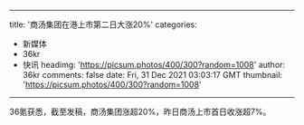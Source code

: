 
---
title: '商汤集团在港上市第二日大涨20%'
categories: 
 - 新媒体
 - 36kr
 - 快讯
headimg: 'https://picsum.photos/400/300?random=1008'
author: 36kr
comments: false
date: Fri, 31 Dec 2021 03:03:17 GMT
thumbnail: 'https://picsum.photos/400/300?random=1008'
---

<div>   
36氪获悉，截至发稿，商汤集团涨超20%，昨日商汤上市首日收涨超7%。  
</div>
            